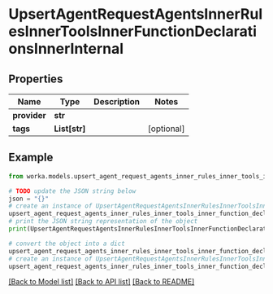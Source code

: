 # UpsertAgentRequestAgentsInnerRulesInnerToolsInnerFunctionDeclarationsInnerInternal


## Properties

Name | Type | Description | Notes
------------ | ------------- | ------------- | -------------
**provider** | **str** |  | 
**tags** | **List[str]** |  | [optional] 

## Example

```python
from worka.models.upsert_agent_request_agents_inner_rules_inner_tools_inner_function_declarations_inner_internal import UpsertAgentRequestAgentsInnerRulesInnerToolsInnerFunctionDeclarationsInnerInternal

# TODO update the JSON string below
json = "{}"
# create an instance of UpsertAgentRequestAgentsInnerRulesInnerToolsInnerFunctionDeclarationsInnerInternal from a JSON string
upsert_agent_request_agents_inner_rules_inner_tools_inner_function_declarations_inner_internal_instance = UpsertAgentRequestAgentsInnerRulesInnerToolsInnerFunctionDeclarationsInnerInternal.from_json(json)
# print the JSON string representation of the object
print(UpsertAgentRequestAgentsInnerRulesInnerToolsInnerFunctionDeclarationsInnerInternal.to_json())

# convert the object into a dict
upsert_agent_request_agents_inner_rules_inner_tools_inner_function_declarations_inner_internal_dict = upsert_agent_request_agents_inner_rules_inner_tools_inner_function_declarations_inner_internal_instance.to_dict()
# create an instance of UpsertAgentRequestAgentsInnerRulesInnerToolsInnerFunctionDeclarationsInnerInternal from a dict
upsert_agent_request_agents_inner_rules_inner_tools_inner_function_declarations_inner_internal_from_dict = UpsertAgentRequestAgentsInnerRulesInnerToolsInnerFunctionDeclarationsInnerInternal.from_dict(upsert_agent_request_agents_inner_rules_inner_tools_inner_function_declarations_inner_internal_dict)
```
[[Back to Model list]](../README.md#documentation-for-models) [[Back to API list]](../README.md#documentation-for-api-endpoints) [[Back to README]](../README.md)


